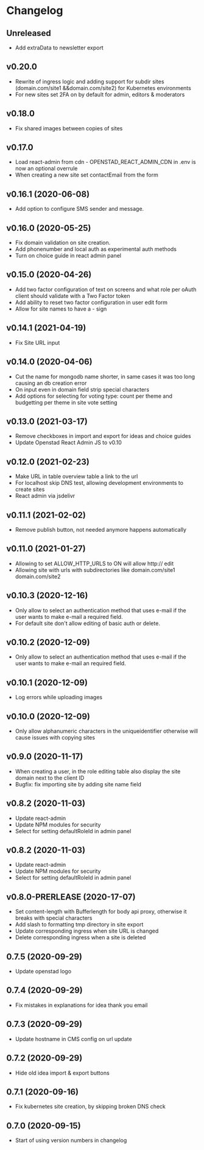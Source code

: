 # Changelog

## Unreleased
* Add extraData to newsletter export

## v0.20.0
* Rewrite of ingress logic and adding support for subdir sites (domain.com/site1 &&domain.com/site2) for Kubernetes environments
* For new sites set 2FA on by default for admin, editors & moderators

## v0.18.0
* Fix shared images between copies of sites

## v0.17.0
* Load react-admin from cdn - OPENSTAD_REACT_ADMIN_CDN in .env is now an optional overrule
* When creating a new site set contactEmail from the form

## v0.16.1 (2020-06-08)
* Add option to configure SMS sender and message.

## v0.16.0 (2020-05-25)
* Fix domain validation on site creation.
* Add phonenumber and local auth as experimental auth methods
* Turn on choice guide in react admin panel 

## v0.15.0 (2020-04-26)
* Add two factor configuration of text on screens and what role per oAuth client should validate with a Two Factor token
* Add ability to  reset two factor configuration in user edit form
* Allow for site names to have a - sign

## v0.14.1 (2021-04-19)
* Fix Site URL input

## v0.14.0 (2020-04-06)
* Cut the name for mongodb name shorter, in same cases it was too long causing an db creation error
* On input even in domain field strip special characters 
* Add options for selecting  for voting type: count per theme and budgetting per theme in site vote setting

## v0.13.0 (2021-03-17)
* Remove checkboxes in import and export for ideas and choice guides
* Update Openstad React Admin JS to v0.10

## v0.12.0 (2021-02-23)
* Make URL in table overview table a link to the url
* For localhost skip DNS test, allowing development environments to create sites
* React admin via jsdelivr

## v0.11.1 (2021-02-02)
* Remove publish button, not needed anymore happens automatically

## v0.11.0 (2021-01-27)
* Allowing to set ALLOW_HTTP_URLS to ON will allow http:// edit
* Allowing site with urls with subdirectories like domain.com/site1 domain.com/site2

## v0.10.3 (2020-12-16)
* Only allow to select an authentication method that uses e-mail if the user wants to make e-mail a required field.
* For default site don't allow editing of basic auth or delete.

## v0.10.2 (2020-12-09)
* Only allow to select an authentication method that uses e-mail if the user wants to make e-mail an required field.

## v0.10.1 (2020-12-09)
* Log errors while uploading images

## v0.10.0 (2020-12-09)
* Only allow alphanumeric characters in the uniqueidentifier otherwise will cause issues with copying sites

## v0.9.0 (2020-11-17)
* When creating a user, in the role editing table also display the site domain next to the client ID
* Bugfix: fix importing site by adding site name field

## v0.8.2 (2020-11-03)
* Update react-admin
* Update NPM modules for security
* Select for setting defaultRoleId in admin panel


## v0.8.2 (2020-11-03)
* Update react-admin
* Update NPM modules for security
* Select for setting defaultRoleId in admin panel

## v0.8.0-PRERLEASE (2020-17-07)
* Set content-length with Bufferlength for body api proxy, otherwise it breaks with special characters
* Add slash to formatting tmp directory in site export  
* Update corresponding ingress when site URL is changed
* Delete corresponding ingress when a site is deleted

## 0.7.5 (2020-09-29)
* Update openstad logo

## 0.7.4 (2020-09-29)
* Fix mistakes in explanations for idea thank you email

## 0.7.3 (2020-09-29)
* Update hostname in CMS config on url update

## 0.7.2 (2020-09-29)
* Hide old idea import & export buttons

## 0.7.1 (2020-09-16)
* Fix kubernetes site creation, by skipping broken DNS check

## 0.7.0 (2020-09-15)
* Start of using version numbers in changelog
